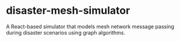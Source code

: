 # disaster-mesh-simulator
A React-based simulator that models mesh network message passing during disaster scenarios using graph algorithms.
